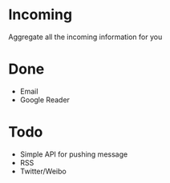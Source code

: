 Incoming
========

Aggregate all the incoming information for you

Done
====

* Email
* Google Reader

Todo
====

* Simple API for pushing message
* RSS
* Twitter/Weibo
